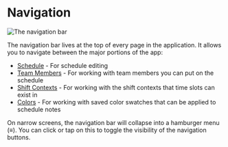 # Navigation

![The navigation bar](./images/navigation.png)

The navigation bar lives at the top of every page in the application. It allows
you to navigate between the major portions of the app:

- [Schedule](./6_schedule.md) - For schedule editing
- [Team Members](./3_team_members.md) - For working with team members you can
  put on the schedule
- [Shift Contexts](./4_shift_contexts.md) - For working with the shift contexts
  that time slots can exist in
- [Colors](./5_colors.md) - For working with saved color swatches that can be
  applied to schedule notes

On narrow screens, the navigation bar will collapse into a hamburger menu
(&equiv;). You can click or tap on this to toggle the visibility of the
navigation buttons.
